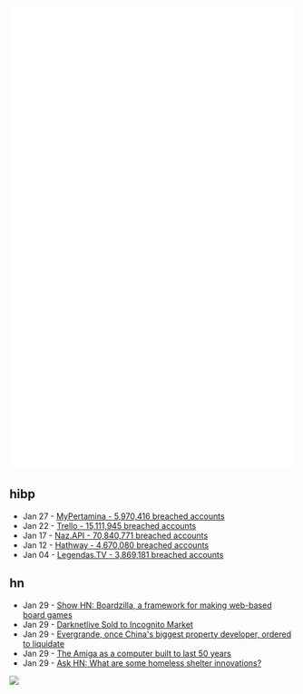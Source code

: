 ![Metrics](https://raw.githubusercontent.com/phixion/phixion/master/metrics.svg)

## hibp

<!--
for https://github.com/phixion/phixion/blob/main/.github/workflows/feeds.yml
-->
<!--START_SECTION:haveibeenpwnd-->
- Jan 27 - [MyPertamina - 5,970,416 breached accounts](https://haveibeenpwned.com/PwnedWebsites#MyPertamina)
- Jan 22 - [Trello - 15,111,945 breached accounts](https://haveibeenpwned.com/PwnedWebsites#Trello)
- Jan 17 - [Naz.API - 70,840,771 breached accounts](https://haveibeenpwned.com/PwnedWebsites#NazApi)
- Jan 12 - [Hathway - 4,670,080 breached accounts](https://haveibeenpwned.com/PwnedWebsites#Hathway)
- Jan 04 - [Legendas.TV - 3,869,181 breached accounts](https://haveibeenpwned.com/PwnedWebsites#LegendasTV)
<!--END_SECTION:haveibeenpwnd-->

## hn

<!--
for https://github.com/phixion/phixion/blob/main/.github/workflows/feeds.yml
-->
<!--START_SECTION:hn-->
- Jan 29 - [Show HN: Boardzilla, a framework for making web-based board games](https://www.boardzilla.io/)
- Jan 29 - [Darknetlive Sold to Incognito Market](https://darkdot.com/articles/darknetlive-sold/)
- Jan 29 - [Evergrande, once China's biggest property developer, ordered to liquidate](https://www.wsj.com/articles/evergrande-faces-imminent-liquidation-after-talks-with-top-creditors-break-down-4af5f657)
- Jan 29 - [The Amiga as a computer built to last 50 years](https://www.datagubbe.se/30yearcomp/)
- Jan 29 - [Ask HN: What are some homeless shelter innovations?](https://news.ycombinator.com/item?id=39180155)
<!--END_SECTION:hn-->

<!--
for https://yhype.me
-->
![](https://hit.yhype.me/github/profile?user_id=13013670)
